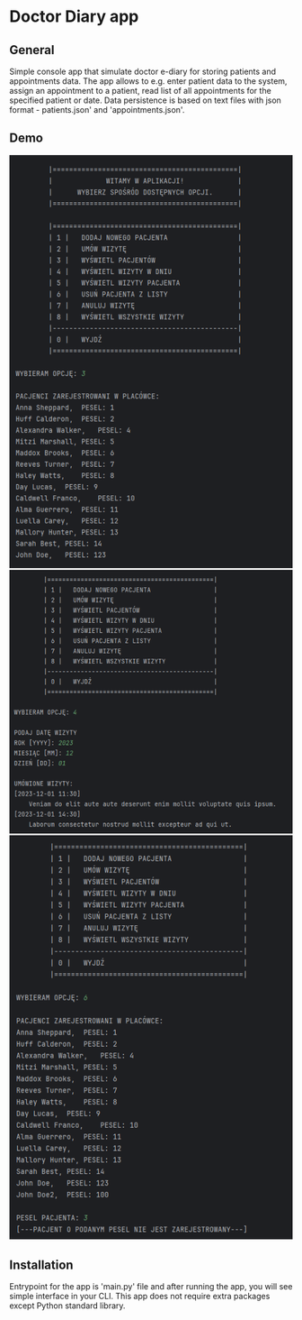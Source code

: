 # Doctor Diary app

## General
Simple console app that simulate doctor e-diary for storing patients and appointments data. The app allows to e.g. enter patient data to the system, assign an appointment to a patient, read list of all appointments for the specified patient or date. Data persistence is based on text files with json format - patients.json' and 'appointments.json'.

## Demo
![Lists all patients](./demo_images/1.png)
![Lists all appointments](./demo_images/2.png)
![Delete patient](./demo_images/3.png)


## Installation
Entrypoint for the app is 'main.py' file and after running the app, you will see simple interface in your CLI.
This app does not require extra packages except Python standard library.



